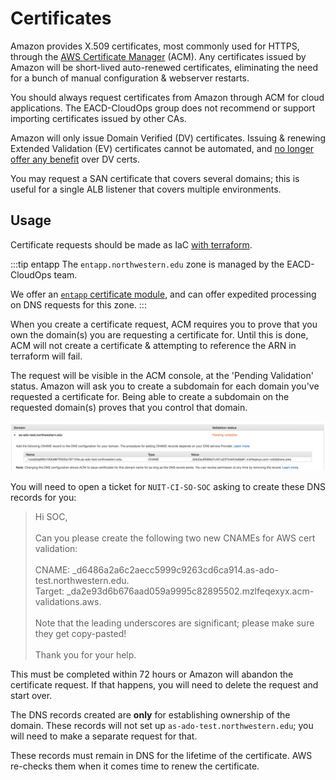 # Certificates
Amazon provides X.509 certificates, most commonly used for HTTPS, through the [AWS Certificate Manager](https://docs.aws.amazon.com/acm/latest/userguide/acm-overview.html) (ACM). Any certificates issued by Amazon will be short-lived auto-renewed certificates, eliminating the need for a bunch of manual configuration & webserver restarts.

You should always request certificates from Amazon through ACM for cloud applications. The EACD-CloudOps group does not recommend or support importing certificates issued by other CAs.

Amazon will only issue Domain Verified (DV) certificates. Issuing & renewing Extended Validation (EV) certificates cannot be automated, and [no longer offer any benefit](https://www.troyhunt.com/extended-validation-certificates-are-really-really-dead/) over DV certs. 

You may request a SAN certificate that covers several domains; this is useful for a single ALB listener that covers multiple environments.

## Usage
Certificate requests should be made as IaC [with terraform](https://www.terraform.io/docs/providers/aws/r/acm_certificate.html).

:::tip entapp
The `entapp.northwestern.edu` zone is managed by the EACD-CloudOps team.

We offer an [`entapp` certificate module](../iac/available-modules.md), and can offer expedited processing on DNS requests for this zone.
:::


When you create a certificate request, ACM requires you to prove that you own the domain(s) you are requesting a certificate for. Until this is done, ACM will not create a certificate & attempting to reference the ARN in terraform will fail.

The request will be visible in the ACM console, at the 'Pending Validation' status. Amazon will ask you to create a subdomain for each domain you've requested a certificate for. Being able to create a subdomain on the requested domain(s) proves that you control that domain.

![ACM certificate request](../assets/cert-validation.png)

You will need to open a ticket for `NUIT-CI-SO-SOC` asking to create these DNS records for you:

<blockquote>
Hi SOC,
<br><br>
Can you please create the following two new CNAMEs for AWS cert validation:
<br><br>
CNAME: _d6486a2a6c2aecc5999c9263cd6ca914.as-ado-test.northwestern.edu.<br>
Target: _da2e93d6b676aad059a9995c82895502.mzlfeqexyx.acm-validations.aws.
<br><br>
Note that the leading underscores are significant; please make sure they get copy-pasted!
<br><br>
Thank you for your help.

</blockquote>

This must be completed within 72 hours or Amazon will abandon the certificate request. If that happens, you will need to delete the request and start over.

The DNS records created are **only** for establishing ownership of the domain. These records will not set up `as-ado-test.northwestern.edu`; you will need to make a separate request for that. 

These records must remain in DNS for the lifetime of the certificate. AWS re-checks them when it comes time to renew the certificate.